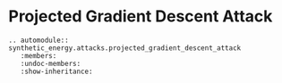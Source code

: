 # Projected Gradient Descent Attack

```{eval-rst}
.. automodule:: synthetic_energy.attacks.projected_gradient_descent_attack
   :members:
   :undoc-members:
   :show-inheritance: